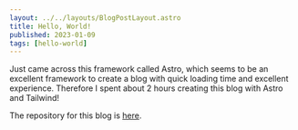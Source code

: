 ```yaml
---
layout: ../../layouts/BlogPostLayout.astro
title: Hello, World!
published: 2023-01-09
tags: [hello-world]
---
```


Just came across this framework called Astro, which seems to be an excellent framework to create a blog with quick loading time and excellent experience. Therefore I spent about 2 hours creating this blog with Astro and Tailwind!

The repository for this blog is [here](https://github.com/southball/blog-astro).
